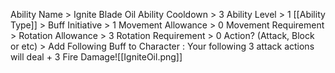 Ability Name > Ignite Blade Oil
Ability Cooldown > 3
Ability Level > 1
[[Ability Type]] > Buff
Initiative > 1
Movement Allowance > 0
Movement Requirement > 
Rotation Allowance > 3
Rotation Requirement > 0
Action? (Attack, Block or etc) > 
Add Following Buff to Character :
Your following 3 attack actions will deal + 3 Fire Damage![[IgniteOil.png]]